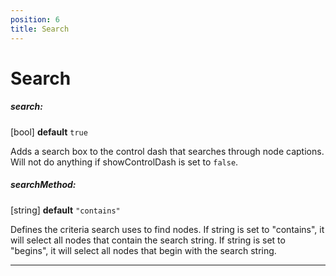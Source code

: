 ```yaml
---
position: 6
title: Search
---
```


# Search

<p></p>

##### search: 

[bool] **default** `true`

Adds a search box to the control dash that searches through node captions.  Will not do anything if showControlDash is set to `false`.

##### searchMethod: 

[string] **default** `"contains"`

Defines the criteria search uses to find nodes.  If string is set to "contains", it will select all nodes that contain the search string.  If string is set to "begins", it will select all nodes that begin with the search string.
____
